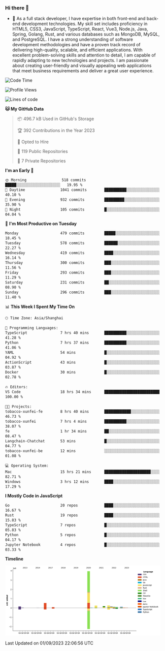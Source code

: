 ### Hi there 👋

- 🌱 As a full stack developer, I have expertise in both front-end and back-end development technologies. My skill set includes proficiency in HTML5, CSS3, JavaScript, TypeScript, React, Vue3, Node.js, Java, Spring, Golang, Rust, and various databases such as MongoDB, MySQL, and PostgreSQL. I have a strong understanding of software development methodologies and have a proven track record of delivering high-quality, scalable, and efficient applications. With excellent problem-solving skills and attention to detail, I am capable of rapidly adapting to new technologies and projects. I am passionate about creating user-friendly and visually appealing web applications that meet business requirements and deliver a great user experience.

<!--START_SECTION:waka-->
![Code Time](http://img.shields.io/badge/Code%20Time-1%2C122%20hrs%2055%20mins-blue)

![Profile Views](http://img.shields.io/badge/Profile%20Views-0-blue)

![Lines of code](https://img.shields.io/badge/From%20Hello%20World%20I%27ve%20Written-6.0%20million%20lines%20of%20code-blue)

**🐱 My GitHub Data** 

> 📦 496.7 kB Used in GitHub's Storage 
 > 
> 🏆 392 Contributions in the Year 2023
 > 
> 💼 Opted to Hire
 > 
> 📜 119 Public Repositories 
 > 
> 🔑 7 Private Repositories 
 > 
**I'm an Early 🐤** 

```text
🌞 Morning                518 commits         █████░░░░░░░░░░░░░░░░░░░░   19.95 % 
🌆 Daytime                1041 commits        ██████████░░░░░░░░░░░░░░░   40.10 % 
🌃 Evening                932 commits         █████████░░░░░░░░░░░░░░░░   35.90 % 
🌙 Night                  105 commits         █░░░░░░░░░░░░░░░░░░░░░░░░   04.04 % 
```
📅 **I'm Most Productive on Tuesday** 

```text
Monday                   479 commits         █████░░░░░░░░░░░░░░░░░░░░   18.45 % 
Tuesday                  578 commits         ██████░░░░░░░░░░░░░░░░░░░   22.27 % 
Wednesday                419 commits         ████░░░░░░░░░░░░░░░░░░░░░   16.14 % 
Thursday                 300 commits         ███░░░░░░░░░░░░░░░░░░░░░░   11.56 % 
Friday                   293 commits         ███░░░░░░░░░░░░░░░░░░░░░░   11.29 % 
Saturday                 231 commits         ██░░░░░░░░░░░░░░░░░░░░░░░   08.90 % 
Sunday                   296 commits         ███░░░░░░░░░░░░░░░░░░░░░░   11.40 % 
```


📊 **This Week I Spent My Time On** 

```text
🕑︎ Time Zone: Asia/Shanghai

💬 Programming Languages: 
TypeScript               7 hrs 40 mins       ██████████░░░░░░░░░░░░░░░   41.28 % 
Python                   7 hrs 37 mins       ██████████░░░░░░░░░░░░░░░   41.06 % 
YAML                     54 mins             █░░░░░░░░░░░░░░░░░░░░░░░░   04.92 % 
ActionScript             43 mins             █░░░░░░░░░░░░░░░░░░░░░░░░   03.87 % 
Docker                   30 mins             █░░░░░░░░░░░░░░░░░░░░░░░░   02.78 % 

🔥 Editors: 
VS Code                  18 hrs 34 mins      █████████████████████████   100.00 % 

🐱‍💻 Projects: 
tobacco-xunfei-fe        8 hrs 40 mins       ████████████░░░░░░░░░░░░░   46.73 % 
tobacco-xunfei           7 hrs 4 mins        ██████████░░░░░░░░░░░░░░░   38.07 % 
fe                       1 hr 34 mins        ██░░░░░░░░░░░░░░░░░░░░░░░   08.47 % 
Langchain-Chatchat       53 mins             █░░░░░░░░░░░░░░░░░░░░░░░░   04.77 % 
tobacco-xunfei-be        12 mins             ░░░░░░░░░░░░░░░░░░░░░░░░░   01.08 % 

💻 Operating System: 
Mac                      15 hrs 21 mins      █████████████████████░░░░   82.71 % 
Windows                  3 hrs 12 mins       ████░░░░░░░░░░░░░░░░░░░░░   17.29 % 
```

**I Mostly Code in JavaScript** 

```text
Go                       20 repos            ████░░░░░░░░░░░░░░░░░░░░░   16.67 % 
Rust                     19 repos            ████░░░░░░░░░░░░░░░░░░░░░   15.83 % 
TypeScript               7 repos             █░░░░░░░░░░░░░░░░░░░░░░░░   05.83 % 
Python                   5 repos             █░░░░░░░░░░░░░░░░░░░░░░░░   04.17 % 
Jupyter Notebook         4 repos             █░░░░░░░░░░░░░░░░░░░░░░░░   03.33 % 
```



**Timeline**

![Lines of Code chart](https://raw.githubusercontent.com/elton/elton/main/assets/bar_graph.png)


 Last Updated on 01/09/2023 22:06:56 UTC
<!--END_SECTION:waka-->

<!--
**elton/elton** is a ✨ _special_ ✨ repository because its `README.md` (this file) appears on your GitHub profile.

Here are some ideas to get you started:

- 🔭 I’m currently working on ...
- 🌱 I’m currently learning ...
- 👯 I’m looking to collaborate on ...
- 🤔 I’m looking for help with ...
- 💬 Ask me about ...
- 📫 How to reach me: ...
- 😄 Pronouns: ...
- ⚡ Fun fact: ...
-->

